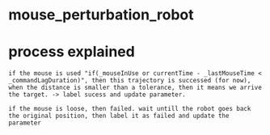 # mouse_perturbation_robot

# process explained
	if the mouse is used "if(_mouseInUse or currentTime - _lastMouseTime < _commandLagDuration)", then this trajectory is successed (for now), when the distance is smaller than a tolerance, then it means we arrive the target. -> label sucess and update parameter.

	if the mouse is loose, then failed. wait untill the robot goes back the original position, then label it as failed and update the parameter